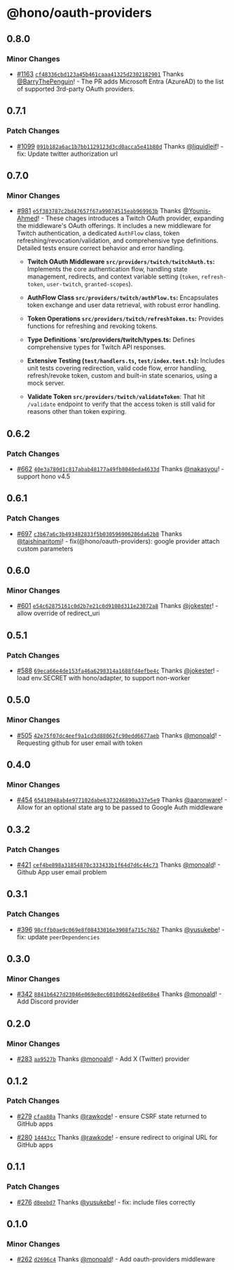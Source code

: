 # @hono/oauth-providers

## 0.8.0

### Minor Changes

- [#1163](https://github.com/honojs/middleware/pull/1163) [`cf48336cbd123a45b461caaa41325d2302182901`](https://github.com/honojs/middleware/commit/cf48336cbd123a45b461caaa41325d2302182901) Thanks [@BarryThePenguin](https://github.com/BarryThePenguin)! - The PR adds Microsoft Entra (AzureAD) to the list of supported 3rd-party OAuth providers.

## 0.7.1

### Patch Changes

- [#1099](https://github.com/honojs/middleware/pull/1099) [`091b182a6ac1b7bb1129123d3cd0acca5e41b80d`](https://github.com/honojs/middleware/commit/091b182a6ac1b7bb1129123d3cd0acca5e41b80d) Thanks [@liquidleif](https://github.com/liquidleif)! - fix: Update twitter authorization url

## 0.7.0

### Minor Changes

- [#981](https://github.com/honojs/middleware/pull/981) [`e5f383787c2bd47657f67a99074515eab969963b`](https://github.com/honojs/middleware/commit/e5f383787c2bd47657f67a99074515eab969963b) Thanks [@Younis-Ahmed](https://github.com/Younis-Ahmed)! - These chages introduces a Twitch OAuth provider, expanding the middleware's OAuth offerings. It includes a new middleware for Twitch authentication, a dedicated `AuthFlow` class, token refreshing/revocation/validation, and comprehensive type definitions. Detailed tests ensure correct behavior and error handling.

  - **Twitch OAuth Middleware `src/providers/twitch/twitchAuth.ts`:** Implements the core authentication flow, handling state management, redirects, and context variable setting (`token`, `refresh-token`, `user-twitch`, `granted-scopes`).

  - **AuthFlow Class `src/providers/twitch/authFlow.ts`:** Encapsulates token exchange and user data retrieval, with robust error handling.

  - **Token Operations `src/providers/twitch/refreshToken.ts`:** Provides functions for refreshing and revoking tokens.

  - **Type Definitions `src/providers/twitch/types.ts:** Defines comprehensive types for Twitch API responses.

  - **Extensive Testing (`test/handlers.ts`, `test/index.test.ts`):** Includes unit tests covering redirection, valid code flow, error handling, refresh/revoke token, custom and built-in state scenarios, using a mock server.

  - **Validate Token `src/providers/twitch/validateToken`**: That hit `/validate` endpoint to verify that the access token is still valid for reasons other than token expiring.

## 0.6.2

### Patch Changes

- [#662](https://github.com/honojs/middleware/pull/662) [`40e3a780d1c817abab48177a49fb8040eda4633d`](https://github.com/honojs/middleware/commit/40e3a780d1c817abab48177a49fb8040eda4633d) Thanks [@nakasyou](https://github.com/nakasyou)! - support hono v4.5

## 0.6.1

### Patch Changes

- [#697](https://github.com/honojs/middleware/pull/697) [`c3b67a6c3b493482833f5b030596906286da62b8`](https://github.com/honojs/middleware/commit/c3b67a6c3b493482833f5b030596906286da62b8) Thanks [@taishinaritomi](https://github.com/taishinaritomi)! - fix(@hono/oauth-providers): google provider attach custom parameters

## 0.6.0

### Minor Changes

- [#601](https://github.com/honojs/middleware/pull/601) [`e54c62875161c0d2b7e21c0d9108d311e23072a8`](https://github.com/honojs/middleware/commit/e54c62875161c0d2b7e21c0d9108d311e23072a8) Thanks [@jokester](https://github.com/jokester)! - allow override of redirect_uri

## 0.5.1

### Patch Changes

- [#588](https://github.com/honojs/middleware/pull/588) [`69eca66e4de153fa46a6298314a1688fd4efbe4c`](https://github.com/honojs/middleware/commit/69eca66e4de153fa46a6298314a1688fd4efbe4c) Thanks [@jokester](https://github.com/jokester)! - load env.SECRET with hono/adapter, to support non-worker

## 0.5.0

### Minor Changes

- [#505](https://github.com/honojs/middleware/pull/505) [`42e75f07dc4eef9a1cd3d88062fc90edd6677aeb`](https://github.com/honojs/middleware/commit/42e75f07dc4eef9a1cd3d88062fc90edd6677aeb) Thanks [@monoald](https://github.com/monoald)! - Requesting github for user email with token

## 0.4.0

### Minor Changes

- [#454](https://github.com/honojs/middleware/pull/454) [`65418948ab4e977102dabe6373246890a337e5e9`](https://github.com/honojs/middleware/commit/65418948ab4e977102dabe6373246890a337e5e9) Thanks [@aaronware](https://github.com/aaronware)! - Allow for an optional state arg to be passed to Google Auth middleware

## 0.3.2

### Patch Changes

- [#421](https://github.com/honojs/middleware/pull/421) [`cef4be898a31854870c333433b1f64d7d6c44c73`](https://github.com/honojs/middleware/commit/cef4be898a31854870c333433b1f64d7d6c44c73) Thanks [@monoald](https://github.com/monoald)! - Github App user email problem

## 0.3.1

### Patch Changes

- [#396](https://github.com/honojs/middleware/pull/396) [`98cffb0ae9c069e8f08433016e3908fa715c76b7`](https://github.com/honojs/middleware/commit/98cffb0ae9c069e8f08433016e3908fa715c76b7) Thanks [@yusukebe](https://github.com/yusukebe)! - fix: update `peerDependencies`

## 0.3.0

### Minor Changes

- [#342](https://github.com/honojs/middleware/pull/342) [`8841b6427d23046e069e8ec6010d6624ed8e68e4`](https://github.com/honojs/middleware/commit/8841b6427d23046e069e8ec6010d6624ed8e68e4) Thanks [@monoald](https://github.com/monoald)! - Add Discord provider

## 0.2.0

### Minor Changes

- [#283](https://github.com/honojs/middleware/pull/283) [`aa9527b`](https://github.com/honojs/middleware/commit/aa9527b9e7291095f08f0e9df204b0eb6ba1a0db) Thanks [@monoald](https://github.com/monoald)! - Add X (Twitter) provider

## 0.1.2

### Patch Changes

- [#279](https://github.com/honojs/middleware/pull/279) [`cfaa80a`](https://github.com/honojs/middleware/commit/cfaa80a9e723c4af6e30eb796321db5184a7a6d5) Thanks [@rawkode](https://github.com/rawkode)! - ensure CSRF state returned to GitHub apps

- [#280](https://github.com/honojs/middleware/pull/280) [`14443cc`](https://github.com/honojs/middleware/commit/14443cc255735cc25b85f18f83b1fb3b53583de6) Thanks [@rawkode](https://github.com/rawkode)! - ensure redirect to original URL for GitHub apps

## 0.1.1

### Patch Changes

- [#276](https://github.com/honojs/middleware/pull/276) [`d8eebd7`](https://github.com/honojs/middleware/commit/d8eebd7822f34b49dcb83fb5746df3cb24737260) Thanks [@yusukebe](https://github.com/yusukebe)! - fix: include files correctly

## 0.1.0

### Minor Changes

- [#262](https://github.com/honojs/middleware/pull/262) [`d2696c4`](https://github.com/honojs/middleware/commit/d2696c46ba529dade19a27e4be1fb38fdbf247ab) Thanks [@monoald](https://github.com/monoald)! - Add oauth-providers middleware
